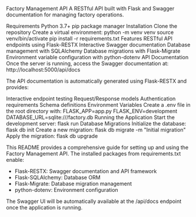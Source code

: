 Factory Management API
A RESTful API built with Flask and Swagger documentation for managing factory operations.

Requirements
Python 3.7+
pip package manager
Installation
Clone the repository
Create a virtual environment:
python -m venv venv
source venv/bin/activate
pip install -r requirements.txt
Features
RESTful API endpoints using Flask-RESTX
Interactive Swagger documentation
Database management with SQLAlchemy
Database migrations with Flask-Migrate
Environment variable configuration with python-dotenv
API Documentation
Once the server is running, access the Swagger documentation at: http://localhost:5000/api/docs

The API documentation is automatically generated using Flask-RESTX and provides:

Interactive endpoint testing
Request/Response models
Authentication requirements
Schema definitions
Environment Variables
Create a .env file in the root directory with:
FLASK_APP=app.py
FLASK_ENV=development
DATABASE_URL=sqlite:///factory.db
Running the Application
Start the development server:
flask run
Database Migrations
Initialize the database:
flask db init
Create a new migration:
flask db migrate -m "Initial migration"
Apply the migration:
flask db upgrade

This README provides a comprehensive guide for setting up and using the Factory Management API. The installed packages from requirements.txt enable:

- Flask-RESTX: Swagger documentation and API framework
- Flask-SQLAlchemy: Database ORM
- Flask-Migrate: Database migration management
- python-dotenv: Environment configuration

The Swagger UI will be automatically available at the /api/docs endpoint once the application is running.
